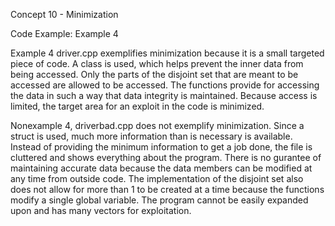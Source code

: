 Concept 10 - Minimization

Code Example:
Example 4


Example 4 driver.cpp exemplifies minimization because it is a small targeted piece of code. A class is used, which helps prevent the inner data from being accessed. Only the parts of the disjoint set that are meant to be accessed are allowed to be accessed. The functions provide for accessing the data in such a way that data integrity is maintained. Because access is limited, the target area for an exploit in the code is minimized.

Nonexample 4, driverbad.cpp does not exemplify minimization. Since a struct is used, much more information than is necessary is available. Instead of providing the minimum information to get a job done, the file is cluttered and shows everything about the program. There is no gurantee of maintaining accurate data because the data members can be modified at any time from outside code. The implementation of the disjoint set also does not allow for more than 1 to be created at a time because the functions modify a single global variable. The program cannot be easily expanded upon and has many vectors for exploitation. 
